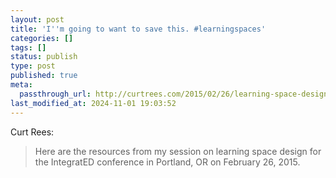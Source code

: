 ```yaml
---
layout: post
title: 'I''m going to want to save this. #learningspaces'
categories: []
tags: []
status: publish
type: post
published: true
meta:
  passthrough_url: http://curtrees.com/2015/02/26/learning-space-design-2/
last_modified_at: 2024-11-01 19:03:52
---
```


Curt Rees:


>Here are the resources from my session on learning space design for the IntegratED conference in Portland, OR on February 26, 2015.
